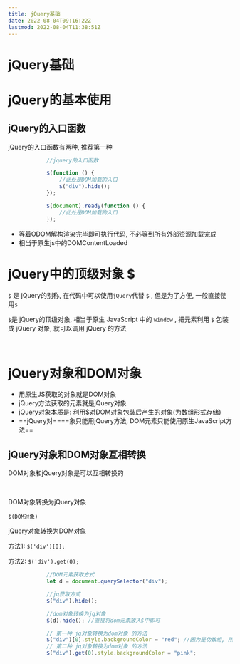 ```yaml
---
title: jQuery基础
date: 2022-08-04T09:16:22Z
lastmod: 2022-08-04T11:38:51Z
---
```


# jQuery基础

# 

# jQuery的基本使用

## jQuery的入口函数

jQuery的入口函数有两种, 推荐第一种

```js
            //jquery的入口函数

            $(function () {
                //此处是DOM加载的入口
                $("div").hide();
            });

            $(document).ready(function () {
                //此处是DOM加载的入口
            });
```

* 等着ODOM解构渲染完毕即可执行代码, 不必等到所有外部资源加载完成
* 相当于原生js中的DOMContentLoaded

# jQuery中的顶级对象 $

`$` 是 jQuery的别称, 在代码中可以使用`jQuery`代替 `$` , 但是为了方便, 一般直接使用`$`

`$`是  jQuery的顶级对象, 相当于原生 JavaScript 中的 `window` , 把元素利用 `$` 包装成 jQuery 对象, 就可以调用 jQuery 的方法

‍

# jQuery对象和DOM对象

* 用原生JS获取的对象就是DOM对象
* jQuery方法获取的元素就是jQuery对象
* jQuery对象本质是: 利用$对DOM对象包装后产生的对象(为数组形式存储)
* ==jQuery对==​==象只能用jQuery方法, DOM元素只能使用原生JavaScript方法==

## jQuery对象和DOM对象互相转换

DOM对象和jQuery对象是可以互相转换的

‍

DOM对象转换为jQuery对象

`$(DOM对象)`

jQuery对象转换为DOM对象

方法1: `$('div')[0];`

方法2: `$('div').get(0);`

```js
            //DOM元素获取方式
            let d = document.querySelector("div");

            //jq获取方式
            $("div").hide();

            //dom对象转换为jq对象
            $(d).hide(); //直接将dom元素放入$中即可

            // 第一种 jq对象转换为dom对象 的方法
            $("div")[0].style.backgroundColor = "red"; //因为是伪数组, 所以可以用[0] 获取dom元素
            // 第二种 jq对象转换为dom对象 的方法
            $("div").get(0).style.backgroundColor = "pink";
```

‍
